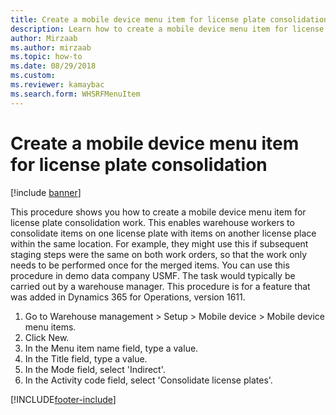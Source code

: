 ```yaml
--- 
title: Create a mobile device menu item for license plate consolidation
description: Learn how to create a mobile device menu item for license plate consolidation work as carried out by warehouse managers, including a step-by-step process.
author: Mirzaab
ms.author: mirzaab
ms.topic: how-to
ms.date: 08/29/2018
ms.custom:
ms.reviewer: kamaybac 
ms.search.form: WHSRFMenuItem
---
```


# Create a mobile device menu item for license plate consolidation

[!include [banner](../../includes/banner.md)]

This procedure shows you how to create a mobile device menu item for license plate consolidation work. This enables warehouse workers to consolidate items on one license plate with items on another license place within the same location. For example, they might use this if subsequent staging steps were the same on both work orders, so that the work only needs to be performed once for the merged items. You can use this procedure in demo data company USMF. The task would typically be carried out by a warehouse manager. This procedure is for a feature that was added in Dynamics 365 for Operations, version 1611.

1. Go to Warehouse management > Setup > Mobile device > Mobile device menu items.
2. Click New.
3. In the Menu item name field, type a value.
4. In the Title field, type a value.
5. In the Mode field, select 'Indirect'.
6. In the Activity code field, select 'Consolidate license plates'.



[!INCLUDE[footer-include](../../../includes/footer-banner.md)]